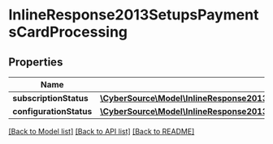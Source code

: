 # InlineResponse2013SetupsPaymentsCardProcessing

## Properties
Name | Type | Description | Notes
------------ | ------------- | ------------- | -------------
**subscriptionStatus** | [**\CyberSource\Model\InlineResponse2013SetupsPaymentsCardProcessingSubscriptionStatus**](InlineResponse2013SetupsPaymentsCardProcessingSubscriptionStatus.md) |  | [optional] 
**configurationStatus** | [**\CyberSource\Model\InlineResponse2013SetupsPaymentsCardProcessingConfigurationStatus**](InlineResponse2013SetupsPaymentsCardProcessingConfigurationStatus.md) |  | [optional] 

[[Back to Model list]](../README.md#documentation-for-models) [[Back to API list]](../README.md#documentation-for-api-endpoints) [[Back to README]](../README.md)


